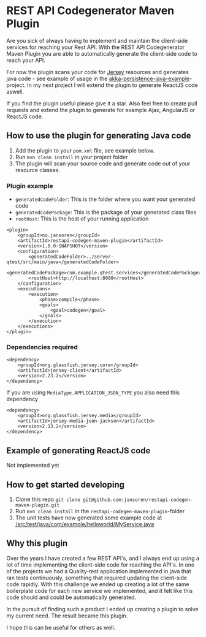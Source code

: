 # REST API Codegenerator Maven Plugin

Are you sick of always having to implement and maintain the client-side services for reaching your Rest API.
With the REST API Codegenerator Maven Plugin you are able to automatically generate the client-side code to reach your API.

For now the plugin scans your code for [Jersey](https://jersey.java.net/) resources and generates java code - see example of usage in the [akka-persistence-java-example](https://github.com/jansoren/akka-persistence-java-example)-project. In my next project I will extend the plugin to generate ReactJS code aswell.

If you find the plugin useful please give it a star. Also feel free to create pull requests and extend the plugin to generate for example Ajax, AngularJS or ReactJS code.

## How to use the plugin for generating Java code

1. Add the plugin to your `pom.xml` file, see example below.
1. Run `mvn clean install` in your project folder
1. The plugin will scan your source code and generate code out of your resource classes.

### Plugin example

- `generatedCodeFolder`: This is the folder where you want your generated code
- `generatedCodePackage`: This is the package of your generated class files
- `rootHost`: This is the host of your running application

```maven
<plugin>
    <groupId>no.jansoren</groupId>
    <artifactId>restapi-codegen-maven-plugin</artifactId>
    <version>1.0.0-SNAPSHOT</version>
    <configuration>
        <generatedCodeFolder>../server-qtest/src/main/java</generatedCodeFolder>
        <generatedCodePackage>com.example.qtest.services</generatedCodePackage>
        <rootHost>http://localhost:8080</rootHost>
    </configuration>
    <executions>
        <execution>
            <phase>compile</phase>
            <goals>
                <goal>codegen</goal>
            </goals>
        </execution>
    </executions>
</plugin>
```

### Dependencies required
```maven
<dependency>
    <groupId>org.glassfish.jersey.core</groupId>
    <artifactId>jersey-client</artifactId>
    <version>2.23.2</version>
</dependency>
```

If you are using `MediaType.APPLICATION_JSON_TYPE` you also need this dependency
```maven
<dependency>
    <groupId>org.glassfish.jersey.media</groupId>
    <artifactId>jersey-media-json-jackson</artifactId>
    <version>2.13.2</version>
</dependency>
```

## Example of generating ReactJS code

Not implemented yet

## How to get started developing

1. Clone this repo `git clone git@github.com:jansoren/restapi-codegen-maven-plugin.git`
1. Run `mvn clean install` in the `restapi-codegen-maven-plugin`-folder
1. The unit tests have now generated some example code at [/src/test/java/com/example/helloworld/MyService.java](https://github.com/jansoren/restapi-codegen-maven-plugin/blob/master/src/test/java/com/example/helloworld/MyService.java)

## Why this plugin

Over the years I have created a few REST API's, and I always end up using a lot of time implementing the client-side code for reaching the API's.
In one of the projects we had a Quality-test application implemented in java that ran tests continuously, something that required updating the client-side code rapidly.
With this challenge we ended up creating a lot of the same boilerplate code for each new service we implemented, and it felt like this code should and could be automatically generated.

In the pursuit of finding such a product I ended up creating a plugin to solve my current need. The result became this plugin.

I hope this can be useful for others as well.
